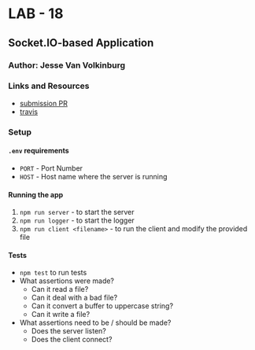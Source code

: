 # LAB - 18

## Socket.IO-based Application

### Author: Jesse Van Volkinburg

### Links and Resources
* [submission PR](https://github.com/401-advanced-javascript-jv/18-socket.io/pull/1)
* [travis](https://www.travis-ci.com/401-advanced-javascript-jv/18-socket.io)


### Setup
#### `.env` requirements
* `PORT` - Port Number
* `HOST` - Host name where the server is running

#### Running the app
1. `npm run server` - to start the server
2. `npm run logger` - to start the logger
3. `npm run client <filename>` - to run the client and modify the provided file
  
#### Tests
* `npm test` to run tests
* What assertions were made?
  * Can it read a file?
  * Can it deal with a bad file?
  * Can it convert a buffer to uppercase string?
  * Can it write a file?
* What assertions need to be / should be made?
  * Does the server listen?
  * Does the client connect?

